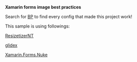 **Xamarin forms image best practices**

Search for [BP](https://github.com/ysmoradi/XFImageBestPractices/search?q=BP) to find every config that made this project work!

This sample is using followings:

[ResizetizerNT](https://github.com/Redth/ResizetizerNT)

[glidex](https://github.com/jonathanpeppers/glidex)

[Xamarin.Forms.Nuke](https://github.com/roubachof/Xamarin.Forms.Nuke)
